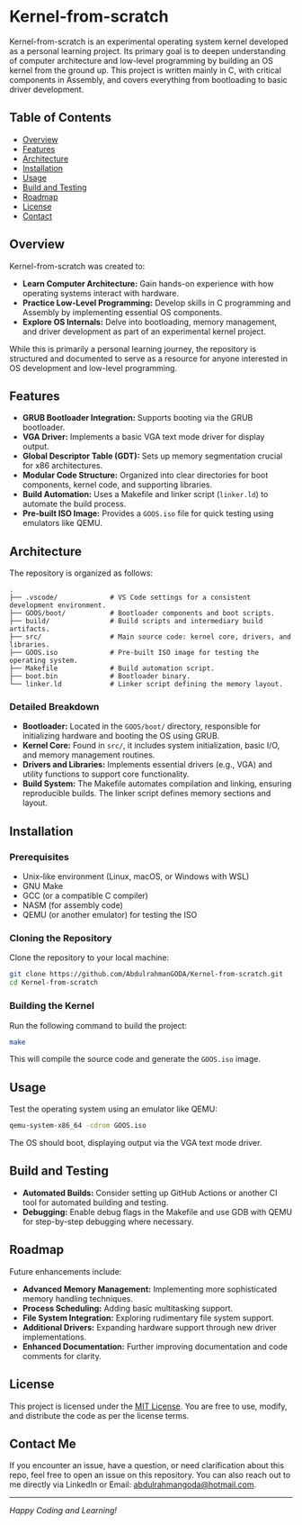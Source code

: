 # Kernel-from-scratch

Kernel-from-scratch is an experimental operating system kernel developed as a personal learning project. Its primary goal is to deepen understanding of computer architecture and low-level programming by building an OS kernel from the ground up. This project is written mainly in C, with critical components in Assembly, and covers everything from bootloading to basic driver development.

## Table of Contents

- [Overview](#overview)
- [Features](#features)
- [Architecture](#architecture)
- [Installation](#installation)
- [Usage](#usage)
- [Build and Testing](#build-and-testing)
- [Roadmap](#roadmap)
- [License](#license)
- [Contact](#contact)

## Overview

Kernel-from-scratch was created to:
- **Learn Computer Architecture:** Gain hands-on experience with how operating systems interact with hardware.
- **Practice Low-Level Programming:** Develop skills in C programming and Assembly by implementing essential OS components.
- **Explore OS Internals:** Delve into bootloading, memory management, and driver development as part of an experimental kernel project.

While this is primarily a personal learning journey, the repository is structured and documented to serve as a resource for anyone interested in OS development and low-level programming.

## Features

- **GRUB Bootloader Integration:** Supports booting via the GRUB bootloader.
- **VGA Driver:** Implements a basic VGA text mode driver for display output.
- **Global Descriptor Table (GDT):** Sets up memory segmentation crucial for x86 architectures.
- **Modular Code Structure:** Organized into clear directories for boot components, kernel code, and supporting libraries.
- **Build Automation:** Uses a Makefile and linker script (`linker.ld`) to automate the build process.
- **Pre-built ISO Image:** Provides a `GOOS.iso` file for quick testing using emulators like QEMU.

## Architecture

The repository is organized as follows:

```
.
├── .vscode/             # VS Code settings for a consistent development environment.
├── GOOS/boot/           # Bootloader components and boot scripts.
├── build/               # Build scripts and intermediary build artifacts.
├── src/                 # Main source code: kernel core, drivers, and libraries.
├── GOOS.iso             # Pre-built ISO image for testing the operating system.
├── Makefile             # Build automation script.
├── boot.bin             # Bootloader binary.
└── linker.ld            # Linker script defining the memory layout.
```

### Detailed Breakdown

- **Bootloader:** Located in the `GOOS/boot/` directory, responsible for initializing hardware and booting the OS using GRUB.
- **Kernel Core:** Found in `src/`, it includes system initialization, basic I/O, and memory management routines.
- **Drivers and Libraries:** Implements essential drivers (e.g., VGA) and utility functions to support core functionality.
- **Build System:** The Makefile automates compilation and linking, ensuring reproducible builds. The linker script defines memory sections and layout.

## Installation

### Prerequisites

- Unix-like environment (Linux, macOS, or Windows with WSL)
- GNU Make
- GCC (or a compatible C compiler)
- NASM (for assembly code)
- QEMU (or another emulator) for testing the ISO

### Cloning the Repository

Clone the repository to your local machine:

```bash
git clone https://github.com/AbdulrahmanGODA/Kernel-from-scratch.git
cd Kernel-from-scratch
```

### Building the Kernel

Run the following command to build the project:

```bash
make
```

This will compile the source code and generate the `GOOS.iso` image.

## Usage

Test the operating system using an emulator like QEMU:

```bash
qemu-system-x86_64 -cdrom GOOS.iso
```

The OS should boot, displaying output via the VGA text mode driver.

## Build and Testing

- **Automated Builds:** Consider setting up GitHub Actions or another CI tool for automated building and testing.
- **Debugging:** Enable debug flags in the Makefile and use GDB with QEMU for step-by-step debugging where necessary.


## Roadmap

Future enhancements include:
- **Advanced Memory Management:** Implementing more sophisticated memory handling techniques.
- **Process Scheduling:** Adding basic multitasking support.
- **File System Integration:** Exploring rudimentary file system support.
- **Additional Drivers:** Expanding hardware support through new driver implementations.
- **Enhanced Documentation:** Further improving documentation and code comments for clarity.

## License

This project is licensed under the [MIT License](LICENSE). You are free to use, modify, and distribute the code as per the license terms.

## Contact Me

If you encounter an issue, have a question, or need clarification about this repo, feel free to open an issue on this repository.
You can also reach out to me directly via LinkedIn or Email: abdulrahmangoda@hotmail.com.

---

*Happy Coding and Learning!*
```
